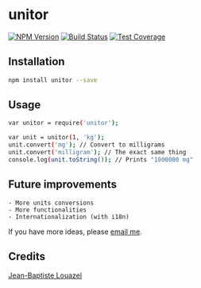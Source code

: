 # unitor



[![NPM Version][npm-image]][npm-url]
[![Build Status][travis-image]][travis-url]
[![Test Coverage][coveralls-image]][coveralls-url]

## Installation

```sh
npm install unitor --save
```

## Usage

```sh
var unitor = require('unitor');

var unit = unitor(1, 'kg');
unit.convert('mg'); // Convert to milligrams
unit.convert('milligram'); // The exact same thing
console.log(unit.toString()); // Prints "1000000 mg"
```

## Future improvements

    - More units conversions
    - More functionalities
    - Internationalization (with i18n)

If you have more ideas, please [email me](mailto:jb.louazel@gmail.com).

## Credits
[Jean-Baptiste Louazel](https://github.com/jlouazel/)

[npm-image]: https://img.shields.io/badge/unitor-v0.1.2-blue.svg
[npm-url]: https://npmjs.org/package/unitor

[travis-image]: https://secure.travis-ci.org/jlouazel/unitor.png
[travis-url]: http://travis-ci.org/jlouazel/unitor

[coveralls-image]: https://img.shields.io/coveralls/jlouazel/unitor.svg
[coveralls-url]: https://coveralls.io/r/jlouazel/unitor
